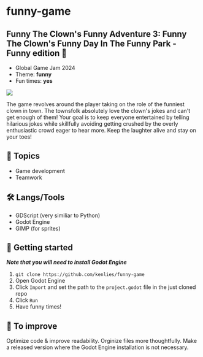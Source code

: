 # funny-game

## Funny The Clown's Funny Adventure 3: Funny The Clown's Funny Day In The Funny Park - Funny edition 🤡

- Global Game Jam 2024
- Theme: **funny**
- Fun times: **yes**

![](media/funny.gif)

The game revolves around the player taking on the role of the funniest clown in town. The townsfolk absolutely love the clown's jokes and can't get enough of them! Your goal is to keep everyone entertained by telling hilarious jokes while skillfully avoiding getting crushed by the overly enthusiastic crowd eager to hear more. Keep the laughter alive and stay on your toes!

## 📖 Topics
  - Game development
  - Teamwork

## 🛠️ Langs/Tools
  - GDScript (very similiar to Python)
  - Godot Engine
  - GIMP (for sprites)

## 🦉 Getting started

***Note that you will need to install Godot Engine***

  1. ```git clone https://github.com/kenlies/funny-game```
  2. Open Godot Engine
  3. Click ```Import``` and set the path to the ```project.godot``` file in the just cloned repo
  4. Click ```Run```
  5. Have funny times!

## 🔨 To improve

Optimize code & improve readability.
Orginize files more thoughtfully.
Make a released version where the Godot Engine installation is not necessary.
